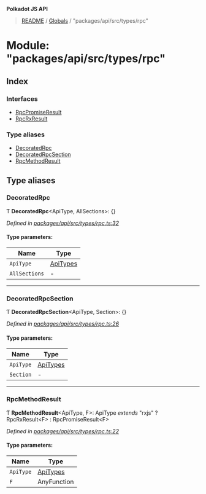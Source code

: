 **Polkadot JS API**

> [README](../README.md) / [Globals](../globals.md) / "packages/api/src/types/rpc"

# Module: "packages/api/src/types/rpc"

## Index

### Interfaces

* [RpcPromiseResult](../interfaces/_packages_api_src_types_rpc_.rpcpromiseresult.md)
* [RpcRxResult](../interfaces/_packages_api_src_types_rpc_.rpcrxresult.md)

### Type aliases

* [DecoratedRpc](_packages_api_src_types_rpc_.md#decoratedrpc)
* [DecoratedRpcSection](_packages_api_src_types_rpc_.md#decoratedrpcsection)
* [RpcMethodResult](_packages_api_src_types_rpc_.md#rpcmethodresult)

## Type aliases

### DecoratedRpc

Ƭ  **DecoratedRpc**\<ApiType, AllSections>: {}

*Defined in [packages/api/src/types/rpc.ts:32](https://github.com/polkadot-js/api/blob/7070f757c/packages/api/src/types/rpc.ts#L32)*

#### Type parameters:

Name | Type |
------ | ------ |
`ApiType` | [ApiTypes](_packages_api_src_types_base_.md#apitypes) |
`AllSections` | - |

___

### DecoratedRpcSection

Ƭ  **DecoratedRpcSection**\<ApiType, Section>: {}

*Defined in [packages/api/src/types/rpc.ts:26](https://github.com/polkadot-js/api/blob/7070f757c/packages/api/src/types/rpc.ts#L26)*

#### Type parameters:

Name | Type |
------ | ------ |
`ApiType` | [ApiTypes](_packages_api_src_types_base_.md#apitypes) |
`Section` | - |

___

### RpcMethodResult

Ƭ  **RpcMethodResult**\<ApiType, F>: ApiType *extends* \"rxjs\" ? RpcRxResult\<F> : RpcPromiseResult\<F>

*Defined in [packages/api/src/types/rpc.ts:22](https://github.com/polkadot-js/api/blob/7070f757c/packages/api/src/types/rpc.ts#L22)*

#### Type parameters:

Name | Type |
------ | ------ |
`ApiType` | [ApiTypes](_packages_api_src_types_base_.md#apitypes) |
`F` | AnyFunction |

